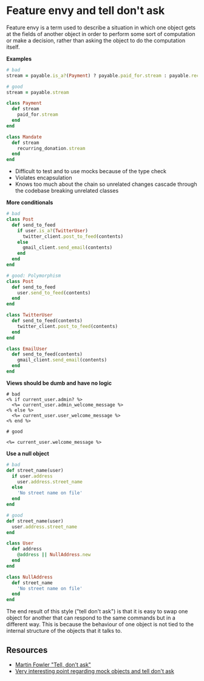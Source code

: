 # Feature envy and tell don't ask

Feature envy is a term used to describe a situation in which one object gets at the fields of another object in order to perform some sort of computation or make a decision, rather than asking the object to do the computation itself.

**Examples**

```ruby
# bad
stream = payable.is_a?(Payment) ? payable.paid_for.stream : payable.recurring_donation.stream

# good
stream = payable.stream

class Payment
  def stream
    paid_for.stream
  end
end

class Mandate
  def stream
    recurring_donation.stream
  end
end
```

* Difficult to test and to use mocks because of the type check
* Violates encapsulation
* Knows too much about the chain so unrelated changes cascade through the codebase breaking unrelated classes

**More conditionals**

```ruby
# bad
class Post
  def send_to_feed
    if user.is_a?(TwitterUser)
      twitter_client.post_to_feed(contents)
    else
      gmail_client.send_email(contents)
    end
  end
end

# good: Polymorphism
class Post
  def send_to_feed
    user.send_to_feed(contents)
  end
end

class TwitterUser
  def send_to_feed(contents)
    twitter_client.post_to_feed(contents)
  end
end

class EmailUser
  def send_to_feed(contents)
    gmail_client.send_email(contents)
  end
end
```

**Views should be dumb and have no logic**

```erb
# bad
<% if current_user.admin? %>
  <%= current_user.admin_welcome_message %>
<% else %>
  <%= current_user.user_welcome_message %>
<% end %>

# good

<%= current_user.welcome_message %>
```

**Use a null object**

```ruby
# bad
def street_name(user)
  if user.address
    user.address.street_name
  else
    'No street name on file'
  end
end

# good
def street_name(user)
  user.address.street_name
end

class User
  def address
    @address || NullAddress.new
  end
end

class NullAddress
  def street_name
    'No street name on file'
  end
end
```

The end result of this style ("tell don't ask") is that it is easy to swap one object for another that can respond to the same commands but in a different way. This is because the behaviour of one object is not tied to the internal structure of the objects that it talks to.


## Resources

* [Martin Fowler "Tell, don't ask"](https://martinfowler.com/bliki/TellDontAsk.html)
* [Very interesting point regarding mock objects and tell don't ask](http://www.mockobjects.com/2006/10/tell-dont-ask-and-mock-objects.html)

